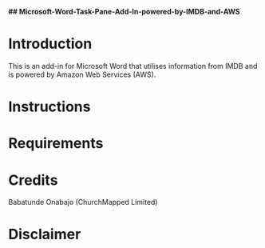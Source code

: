 **## Microsoft-Word-Task-Pane-Add-In-powered-by-IMDB-and-AWS**
# Introduction
This is an add-in for Microsoft Word that utilises information from IMDB and is powered by Amazon Web Services (AWS).

# Instructions

# Requirements

# Credits
Babatunde Onabajo (ChurchMapped Limited)

# Disclaimer
